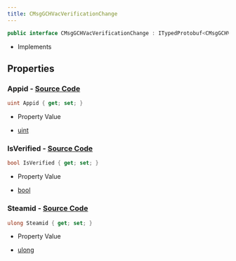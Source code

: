 ```yaml
---
title: CMsgGCHVacVerificationChange
---
```


```csharp
public interface CMsgGCHVacVerificationChange : ITypedProtobuf<CMsgGCHVacVerificationChange>, INativeHandle
```

- Implements

## Properties

### **Appid** - [Source Code](https://github.com/swiftly-solution/swiftlys2/blob/main/managed/src/SwiftlyS2.Generated/Protobufs/Interfaces/CMsgGCHVacVerificationChange.cs#L16)

```csharp
uint Appid { get; set; }
```

- Property Value

- [uint](https://learn.microsoft.com/dotnet/api/system.uint32)

### **IsVerified** - [Source Code](https://github.com/swiftly-solution/swiftlys2/blob/main/managed/src/SwiftlyS2.Generated/Protobufs/Interfaces/CMsgGCHVacVerificationChange.cs#L19)

```csharp
bool IsVerified { get; set; }
```

- Property Value

- [bool](https://learn.microsoft.com/dotnet/api/system.boolean)

### **Steamid** - [Source Code](https://github.com/swiftly-solution/swiftlys2/blob/main/managed/src/SwiftlyS2.Generated/Protobufs/Interfaces/CMsgGCHVacVerificationChange.cs#L13)

```csharp
ulong Steamid { get; set; }
```

- Property Value

- [ulong](https://learn.microsoft.com/dotnet/api/system.uint64)

